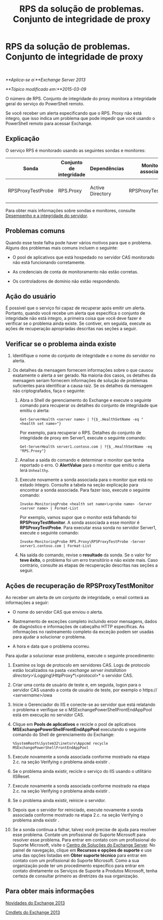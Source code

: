 ﻿---
title: RPS da solução de problemas. Conjunto de integridade de proxy
TOCTitle: RPS da solução de problemas. Conjunto de integridade de proxy
ms:assetid: a5058323-5d86-438a-ad4a-fa4292310e98
ms:mtpsurl: https://technet.microsoft.com/pt-br/library/ms.exch.scom.rps.proxy(v=EXCHG.150)
ms:contentKeyID: 53275622
ms.date: 03/07/2017
mtps_version: v=EXCHG.150
ms.translationtype: MT
---

# RPS da solução de problemas. Conjunto de integridade de proxy

 

_**Aplica-se a:**Exchange Server 2013_

_**Tópico modificado em:**2015-03-09_

O número de RPS. Conjunto de integridade do proxy monitora a integridade geral do serviço do PowerShell remoto.

Se você receber um alerta especificando que o RPS. Proxy não está íntegro, que isso indica um problema que pode impedir que você usando o PowerShell remoto para acessar Exchange.

## Explicação

O serviço RPS é monitorado usando as seguintes sondas e monitores:


<table>
<colgroup>
<col style="width: 25%" />
<col style="width: 25%" />
<col style="width: 25%" />
<col style="width: 25%" />
</colgroup>
<thead>
<tr class="header">
<th>Sonda</th>
<th>Conjunto de integridade</th>
<th>Dependências</th>
<th>Monitores associados</th>
</tr>
</thead>
<tbody>
<tr class="odd">
<td><p>RPSProxyTestProbe</p></td>
<td><p>RPS.Proxy</p></td>
<td><p>Active Directory</p></td>
<td><p>RPSProxyTestMonitor</p></td>
</tr>
</tbody>
</table>


Para obter mais informações sobre sondas e monitores, consulte [Desempenho e a integridade do servidor](https://technet.microsoft.com/pt-br/library/jj150551\(v=exchg.150\)).

## Problemas comuns

Quando esse teste falha pode haver vários motivos para que o problema. Alguns dos problemas mais comuns incluem o seguinte:

  - O pool de aplicativos que está hospedado no servidor CAS monitorado não está funcionando corretamente.

  - As credenciais de conta de monitoramento não estão corretas.

  - Os controladores de domínio não estão respondendo.

## Ação do usuário

É possível que o serviço foi capaz de recuperar após emitir um alerta. Portanto, quando você recebe um alerta que especifica o conjunto de integridade não está íntegro, a primeira coisa que você deve fazer é verificar se o problema ainda existe. Se contiver, em seguida, execute as ações de recuperação apropriadas descritas nas seções a seguir.

## Verificar se o problema ainda existe

1.  Identifique o nome do conjunto de integridade e o nome do servidor no alerta.

2.  Os detalhes da mensagem fornecem informações sobre o que causou exatamente o alerta a ser gerado. Na maioria dos casos, os detalhes da mensagem seriam fornecem informações de solução de problemas suficientes para identificar a causa raiz. Se os detalhes da mensagem não criptografados, faça o seguinte:
    
    1.  Abra o Shell de gerenciamento do Exchange e execute o seguinte comando para recuperar os detalhes do conjunto de integridade que emitiu o alerta:
        
            Get-ServerHealth <server name> | ?{$_.HealthSetName -eq "<health set name>"}
        
        Por exemplo, para recuperar o RPS. Detalhes do conjunto de integridade de proxy em Server1, execute o seguinte comando:
        
            Get-ServerHealth server1.contoso.com | ?{$_.HealthSetName -eq "RPS.Proxy"}
    
    2.  Analise a saída do comando e determinar o monitor que tenha reportado o erro. O **AlertValue** para o monitor que emitiu o alerta lerá `Unhealthy`.
    
    3.  Execute novamente a sonda associada para o monitor que está no estado íntegro. Consulte a tabela na seção explicação para encontrar a sonda associada. Para fazer isso, execute o seguinte comando:
        
            Invoke-MonitoringProbe <health set name>\<probe name> -Server <server name> | Format-List
        
        Por exemplo, vamos supor que o monitor está falhando foi **RPSProxyTestMonitor**. A sonda associada a esse monitor é **RPSProxyTestProbe**. Para executar essa sonda no servidor Server1, execute o seguinte comando:
        
            Invoke-MonitoringProbe RPS.Proxy\RPSProxyTestProbe -Server server1.contoso.com | Format-List
    
    4.  Na saída do comando, revise o **resultado** da sonda. Se o valor for **teve êxito**, o problema foi um erro transitório e não existe mais. Caso contrário, consulte as etapas de recuperação descritas nas seções a seguir.

## Ações de recuperação de RPSProxyTestMonitor

Ao receber um alerta de um conjunto de integridade, o email conterá as informações a seguir:

  - O nome do servidor CAS que enviou o alerta.

  - Rastreamento de exceções completo incluindo eroor mensagens, dados de diagnóstico e informações de cabeçalho HTTP específicas. As informações no rastreamento completo da exceção podem ser usadas para ajudar a solucionar o problema.

  - A hora e data que o problema ocorreu.

Para ajudar a solucionar esse problema, execute o seguinte procedimento:

1.  Examine os logs de protocolo em servidores CAS. Logs de protocolo estão localizados na pasta *\<exchange server installation directory\>*\\Logging\\HttpProxy*\\\<protocol\>* o servidor CAS.

2.  Criar uma conta de usuário de teste e, em seguida, logon para o servidor CAS usando a conta de usuário de teste, por exemplo o https:// *\<servername\>*/owa

3.  Inicie o Gerenciador do IIS e conecte-se ao servidor que está relatando o problema e verifique se o MSExchangePowerShellFrontEndAppPool está em execução no servidor CAS.

4.  Clique em **Pools de aplicativos** e recicle o pool de aplicativos **MSExchangePowerShellFrontEndAppPool** executando o seguinte comando do Shell de gerenciamento do Exchange:
    
        %SystemRoot%\System32\inetsrv\Appcmd recycle MSExchangePowerShellFrontEndAppPool

5.  Execute novamente a sonda associada conforme mostrado na etapa 2.c. na seção Verifying o problema ainda existir .

6.  Se o problema ainda existir, recicle o serviço do IIS usando o utilitário IISReset.

7.  Execute novamente a sonda associada conforme mostrado na etapa 2.c. na seção Verifying o problema ainda existir .

8.  Se o problema ainda existir, reinicie o servidor.

9.  Depois que o servidor for reiniciado, execute novamente a sonda associada conforme mostrado na etapa 2.c. na seção Verifying o problema ainda existir .

10. Se a sonda continua a falhar, talvez você precise de ajuda para resolver esse problema. Contate um profissional do Suporte Microsoft para resolver esse problema. Para entrar em contato com um profissional do Suporte Microsoft, visite o [Centro de Soluções do Exchange Server](https://go.microsoft.com/fwlink/p/?linkid=180809). No painel de navegação, clique em **Recursos e opções de suporte** e use uma das opções listadas em **Obter suporte técnico** para entrar em contato com um profissional do Suporte Microsoft. Como a sua organização pode ter um procedimento específico para entrar em contato diretamente os Serviços de Suporte a Produtos Microsoft, tenha certeza de consultar primeiro as diretrizes da sua organização.

## Para obter mais informações

[Novidades do Exchange 2013](https://technet.microsoft.com/pt-br/library/jj150540\(v=exchg.150\))

[Cmdlets do Exchange 2013](https://technet.microsoft.com/pt-br/library/bb124413\(v=exchg.150\))

